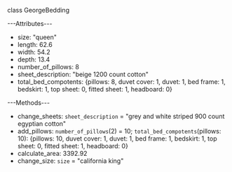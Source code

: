 class GeorgeBedding

---Attributes---
+ size: "queen"
+ length: 62.6
+ width: 54.2
+ depth: 13.4
+ number_of_pillows: 8
+ sheet_description: "beige 1200 count cotton"
+ total_bed_compotents: {pillows: 8, duvet cover: 1, duvet: 1, bed frame: 1, bedskirt: 1, top sheet: 0, fitted sheet: 1, headboard: 0}


---Methods---
+ change_sheets: `sheet_description` = "grey and white striped 900 count egyptian cotton"
+ add_pillows: `number_of_pillows`(2) = 10;  `total_bed_compotents`(pillows: 10): {pillows: 10, duvet cover: 1, duvet: 1, bed frame: 1, bedskirt: 1, top sheet: 0, fitted sheet: 1, headboard: 0}
+ calculate_area: 3392.92
+ change_size: `size` = "california king" 
